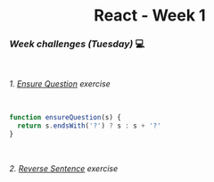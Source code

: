 <h1 align="center">React - Week 1</h1>

### _Week challenges (Tuesday)_ 💻
<br>

_1. [Ensure Question](https://www.codewars.com/kata/5866fc43395d9138a7000006) exercise_

<br>

```js
function ensureQuestion(s) {
  return s.endsWith('?') ? s : s + '?'
}
```
<br>

_2. [Reverse Sentence](./exercises/e01/desc/) exercise_



